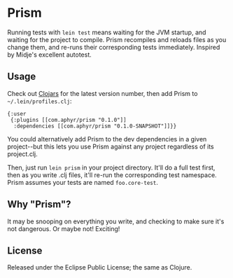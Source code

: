 # Prism

Running tests with `lein test` means waiting for the JVM startup, and waiting
for the project to compile. Prism recompiles and reloads files as you change
them, and re-runs their corresponding tests immediately. Inspired by Midje's
excellent autotest.

## Usage

Check out [Clojars](https://clojars.org/com.aphyr/prism) for the latest
version number, then add Prism to `~/.lein/profiles.clj`:

```
{:user
 {:plugins [[com.aphyr/prism "0.1.0"]]
  :dependencies [[com.aphyr/prism "0.1.0-SNAPSHOT"]]}}
```

You could alternatively add Prism to the dev dependencies in a given
project--but this lets you use Prism against any project regardless of its
project.clj.

Then, just run `lein prism` in your project directory. It'll do a full test
first, then as you write .clj files, it'll re-run the corresponding test
namespace. Prism assumes your tests are named `foo.core-test`.

## Why "Prism"?

It may be snooping on everything you write, and checking to make sure it's not
dangerous. Or maybe not! Exciting!

## License

Released under the Eclipse Public License; the same as Clojure.
